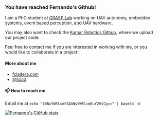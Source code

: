 ### You have reached Fernando's Github!

I am a PhD student at [GRASP Lab](https://www.grasp.upenn.edu/) working on UAV
autonomy, embedded systems, event based perception, and UAV hardware.

You may also want to check the [Kumar Robotics Github](https://github.com/KumarRobotics), 
where we upload our project code.

Feel free to contact me if you are interested in working with me, or you would
like to collaborate in a project!

#### More about me
 - [fcladera.com](https://fcladera.com)
 - [@fclad](https://twitter.com/fclad) 

#### 📫 How to reach me
Email me at `echo "ZmNsYWRlcmFAZmNsYWRlcmEuY29tCg==" | base64 -d`

[![Fernando's GitHub stats](https://github-readme-stats.vercel.app/api?username=fcladera)](https://github.com/anuraghazra/github-readme-stats)
